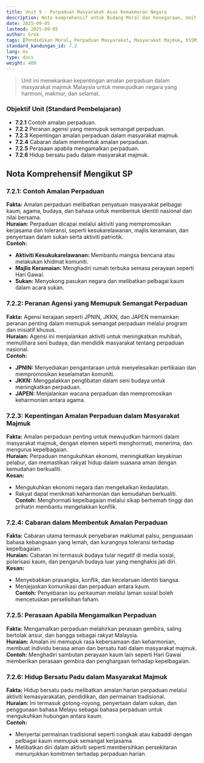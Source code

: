 ```yaml
---
title: Unit 9 - Perpaduan Masyarakat Asas Kemakmuran Negara
description: Nota komprehensif untuk Bidang Moral dan Kenegaraan, Unit 9 Tingkatan 4 mengikut silabus KSSM Pendidikan Moral, memfokuskan perpaduan dalam masyarakat majmuk.
date: 2025-09-05
lastmod: 2025-09-05
author: Grok
tags: [Pendidikan Moral, Perpaduan Masyarakat, Masyarakat Majmuk, KSSM, Tingkatan 4]
standard_kandungan_id: 7.2
lang: ms
type: docs
weight: 409
---
```


> Unit ini menekankan kepentingan amalan perpaduan dalam masyarakat majmuk Malaysia untuk mewujudkan negara yang harmoni, makmur, dan selamat.

### Objektif Unit (Standard Pembelajaran)

- **7.2.1** Contoh amalan perpaduan.
- **7.2.2** Peranan agensi yang memupuk semangat perpaduan.
- **7.2.3** Kepentingan amalan perpaduan dalam masyarakat majmuk.
- **7.2.4** Cabaran dalam membentuk amalan perpaduan.
- **7.2.5** Perasaan apabila mengamalkan perpaduan.
- **7.2.6** Hidup bersatu padu dalam masyarakat majmuk.

## Nota Komprehensif Mengikut SP

### 7.2.1: Contoh Amalan Perpaduan

**Fakta:** Amalan perpaduan melibatkan penyatuan masyarakat pelbagai kaum, agama, budaya, dan bahasa untuk membentuk identiti nasional dan nilai bersama.  
**Huraian:** Perpaduan dicapai melalui aktiviti yang mempromosikan kerjasama dan toleransi, seperti kesukarelawanan, majlis keramaian, dan penyertaan dalam sukan serta aktiviti patriotik.  
**Contoh:**  
- **Aktiviti Kesukukarelawanan:** Membantu mangsa bencana atau melakukan khidmat komuniti.  
- **Majlis Keramaian:** Menghadiri rumah terbuka semasa perayaan seperti Hari Gawai.  
- **Sukan:** Menyokong pasukan negara dan melibatkan pelbagai kaum dalam acara sukan.

### 7.2.2: Peranan Agensi yang Memupuk Semangat Perpaduan

**Fakta:** Agensi kerajaan seperti JPNIN, JKKN, dan JAPEN memainkan peranan penting dalam memupuk semangat perpaduan melalui program dan inisiatif khusus.  
**Huraian:** Agensi ini menjalankan aktiviti untuk meningkatkan muhibah, memulihara seni budaya, dan mendidik masyarakat tentang perpaduan nasional.  
**Contoh:**  
- **JPNIN:** Menyediakan pengantaraan untuk menyelesaikan pertikaian dan mempromosikan keselamatan komuniti.  
- **JKKN:** Menggalakkan penglibatan dalam seni budaya untuk meningkatkan perpaduan.  
- **JAPEN:** Menjalankan wacana perpaduan dan mempromosikan keharmonian antara agama.

### 7.2.3: Kepentingan Amalan Perpaduan dalam Masyarakat Majmuk

**Fakta:** Amalan perpaduan penting untuk mewujudkan harmoni dalam masyarakat majmuk, dengan elemen seperti menghormati, menerima, dan mengurus kepelbagaian.  
**Huraian:** Perpaduan mengukuhkan ekonomi, meningkatkan keyakinan pelabur, dan memastikan rakyat hidup dalam suasana aman dengan kemudahan berkualiti.  
**Kesan:**  
- Mengukuhkan ekonomi negara dan mengekalkan kedaulatan.  
- Rakyat dapat menikmati keharmonian dan kemudahan berkualiti.  
**Contoh:** Menghormati kepelbagaian melalui sikap berhemah tinggi dan prihatin membantu mengelakkan konflik.

### 7.2.4: Cabaran dalam Membentuk Amalan Perpaduan

**Fakta:** Cabaran utama termasuk penyebaran maklumat palsu, penguasaan bahasa kebangsaan yang lemah, dan kurangnya toleransi terhadap kepelbagaian.  
**Huraian:** Cabaran ini termasuk budaya tular negatif di media sosial, polarisasi kaum, dan pengaruh budaya luar yang menghakis jati diri.  
**Kesan:**  
- Menyebabkan prasangka, konflik, dan kecelaruan identiti bangsa.  
- Menjejaskan komunikasi dan perpaduan antara kaum.  
**Contoh:** Penyebaran isu perkauman melalui laman sosial boleh mencetuskan perselisihan faham.

### 7.2.5: Perasaan Apabila Mengamalkan Perpaduan

**Fakta:** Mengamalkan perpaduan melahirkan perasaan gembira, saling bertolak ansur, dan bangga sebagai rakyat Malaysia.  
**Huraian:** Amalan ini memupuk rasa kebersamaan dan keharmonian, membuat individu berasa aman dan bersatu hati dalam masyarakat majmuk.  
**Contoh:** Menghadiri sambutan perayaan kaum lain seperti Hari Gawai memberikan perasaan gembira dan penghargaan terhadap kepelbagaian.

### 7.2.6: Hidup Bersatu Padu dalam Masyarakat Majmuk

**Fakta:** Hidup bersatu padu melibatkan amalan harian perpaduan melalui aktiviti kemasyarakatan, pendidikan, dan permainan tradisional.  
**Huraian:** Ini termasuk gotong-royong, penyertaan dalam sukan, dan penggunaan bahasa Melayu sebagai bahasa perpaduan untuk mengukuhkan hubungan antara kaum.  
**Contoh:**  
- Menyertai permainan tradisional seperti congkak atau kabaddi dengan pelbagai kaum memupuk semangat kerjasama.  
- Melibatkan diri dalam aktiviti seperti membersihkan persekitaran menunjukkan komitmen terhadap perpaduan harian.